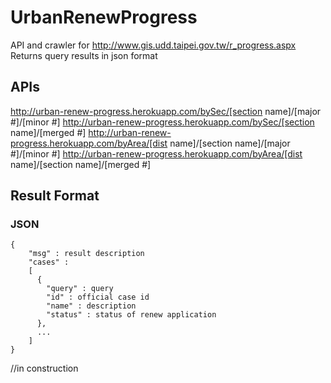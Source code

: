 UrbanRenewProgress
=================
  API and crawler for http://www.gis.udd.taipei.gov.tw/r_progress.aspx
  Returns query results in json format

APIs 
------------------
  http://urban-renew-progress.herokuapp.com/bySec/[section name]/[major #]/[minor #]
  http://urban-renew-progress.herokuapp.com/bySec/[section name]/[merged #]
  http://urban-renew-progress.herokuapp.com/byArea/[dist name]/[section name]/[major #]/[minor #]
  http://urban-renew-progress.herokuapp.com/byArea/[dist name]/[section name]/[merged #]

Result Format
------------------
### JSON
    {
        "msg" : result description
        "cases" :
        [
          {
            "query" : query
            "id" : official case id
            "name" : description
            "status" : status of renew application
          },
          ...
        ]
    }


//in construction
